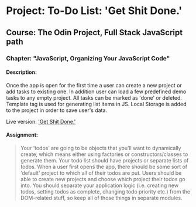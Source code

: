 # Project: To-Do List: 'Get Shit Done.'

## Course: The Odin Project, Full Stack JavaScript path

### Chapter: "JavaScript, Organizing Your JavaScript Code"

#### Description:

Once the app is open for the first time a user can create a new project or add tasks to existing one. In addition user can load a few predefined demo tasks to any empty project. All tasks can be marked as 'done' or deleted. Template tag is used for generating list items in JS.
Local Storage is added to the project in order to save user's data.

Live version: ['Get Shit Done.'](https://irynamatsiuk.github.io/live/todolist_live/template.html)

#### Assignment:

> Your ‘todos’ are going to be objects that you’ll want to dynamically create, which means either using factories or constructors/classes to generate them.
> Your todo list should have projects or separate lists of todos. When a user first opens the app, there should be some sort of ‘default’ project to which all of their todos are put. Users should be able to create new projects and choose which project their todos go into.
> You should separate your application logic (i.e. creating new todos, setting todos as complete, changing todo priority etc.) from the DOM-related stuff, so keep all of those things in separate modules.
